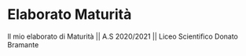 # Elaborato Maturità
Il mio elaborato di Maturità  || A.S 2020/2021 || Liceo Scientifico Donato Bramante
